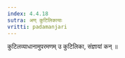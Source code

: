 ```yaml
---
index: 4.4.18
sutra: अण् कुटिलिकायाः
vritti: padamanjari
---
```


 कुटिलव्याधानामुपरमणम् उ कुटिलिका, संज्ञायां कन् ॥